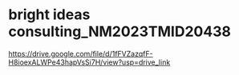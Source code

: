 # bright ideas consulting_NM2023TMID20438
https://drive.google.com/file/d/1fFVZazqfF-H8ioexALWPe43hapVsSi7H/view?usp=drive_link
